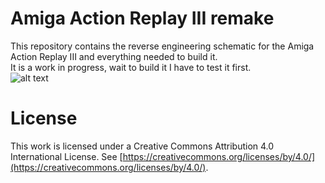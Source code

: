 # Amiga Action Replay III remake

This repository contains the reverse engineering schematic for the Amiga Action Replay III and everything needed to build it.<br>
It is a work in progress, wait to build it I have to test it first.<br>
![alt text](https://github.com/na103/ar3/blob/main/img/3d.png "AR3")
<br>
# License

This work is licensed under a Creative Commons Attribution 4.0 International License. See [https://creativecommons.org/licenses/by/4.0/](https://creativecommons.org/licenses/by/4.0/).

